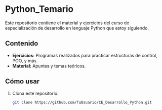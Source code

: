 # Python_Temario

Este repositorio contiene el material y ejercicios del curso de especialización de desarrollo en lenguaje Python que estoy siguiendo.

## Contenido
- **Ejercicios:** Programas realizados para practicar estructuras de control, POO, y más.
- **Material:** Apuntes y temas teóricos.

## Cómo usar
1. Clona este repositorio:
   ```bash
   git clone https://github.com/TuUsuario/CE_Desarrollo_Python.git

